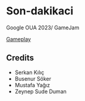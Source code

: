 # Son-dakikaci
Google OUA 2023/ GameJam

[Gameplay](https://www.youtube.com/watch?v=-AFJTgUYmxA)

## Credits
- Serkan Kılıç
- Busenur Söker
- Mustafa Yağız
- Zeynep Sude Duman
